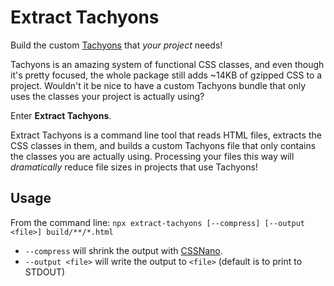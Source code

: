 # Extract Tachyons

Build the custom [Tachyons](http://tachyons.io/) that *your project* needs!

Tachyons is an amazing system of functional CSS classes, and even though it's pretty focused, the whole package still adds ~14KB of gzipped CSS to a project. Wouldn't it be nice to have a custom Tachyons bundle that only uses the classes your project is actually using?

Enter **Extract Tachyons**.

Extract Tachyons is a command line tool that reads HTML files, extracts the CSS classes in them, and builds a custom Tachyons file that only contains the classes you are actually using. Processing your files this way will *dramatically* reduce file sizes in projects that use Tachyons!

## Usage

From the command line: `npx extract-tachyons [--compress] [--output <file>] build/**/*.html`

* `--compress` will shrink the output with [CSSNano](https://cssnano.co/).
* `--output <file>` will write the output to `<file>` (default is to print to STDOUT)
